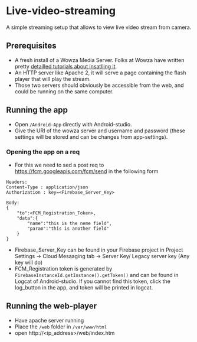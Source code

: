 # Live-video-streaming

A simple streaming setup that allows to view live video stream from camera.


## Prerequisites

* A fresh install of a Wowza Media Server. Folks at Wowza have written pretty [detailled tutorials about insatlling it](http://www.wowza.com/forums/content.php?217-Quick-Start-Guide). 
* An HTTP server like Apache 2, it will serve a page containing the flash player that will play the stream.
* Those two servers should obviously be accessible from the web, and could be running on the same computer.

## Running the app

* Open `/Android-App` directly with Android-studio.
* Give the URI of the wowza server and username and password (these settings will be stored and can be changes from app-settings).

### Opening the app on a req

* For this we need to sed a post req to https://fcm.googleapis.com/fcm/send in the following form

```
Headers:
Content-Type : application/json
Authorization : key=<Firebase_Server_Key>

Body:
{
	"to":<FCM_Registration_Token>,
	"data":{
		"name":"this is the neme field",
		"param":"this is another field"
	}
}
```
* Firebase_Server_Key can be found in your Firebase project in Project Settings -> Cloud Mesaaging tab -> Server Key/ Legacy server key (Any key will do)
* FCM_Registration token is generated by `FirebaseInstanceId.getInstance().getToken()` and can be found in Logcat of Android-studio. If you cannot find this token, click the log_button in the app, and token will be printed in logcat.


## Running the web-player

- Have apache server running
- Place the `/web` folder in `/var/www/html`
- open <a>http://<ip_address>/web/index.htm</a>
	
